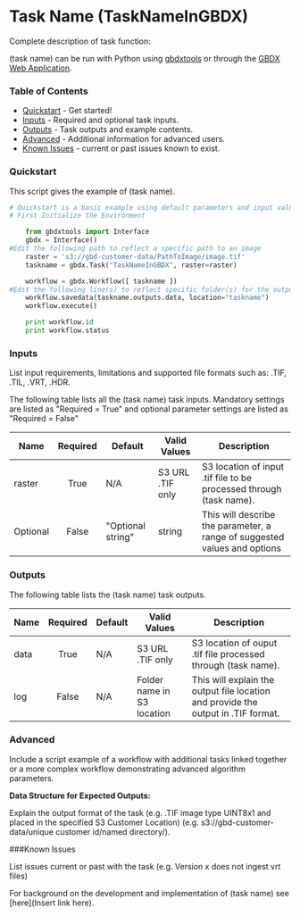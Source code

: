 # Task Name (TaskNameInGBDX)

Complete description of task function:  

(task name) can be run with Python using   [gbdxtools](https://github.com/DigitalGlobe/gbdxtools) or through the [GBDX Web Application](https://gbdx.geobigdata.io/materials/).  

### Table of Contents
 * [Quickstart](#quickstart) - Get started!
 * [Inputs](#inputs) - Required and optional task inputs.
 * [Outputs](#outputs) - Task outputs and example contents.
 * [Advanced](#advanced) - Additional information for advanced users.
 * [Known Issues](#known-issues) - current or past issues known to exist.

### Quickstart

This script gives the example of (task name).

```python
# Quickstart is a basic example using default parameters and input values for (task name).  
# First Initialize the Environment

	from gbdxtools import Interface
    gbdx = Interface()
#Edit the following path to reflect a specific path to an image
    raster = 's3://gbd-customer-data/PathToImage/image.tif'
    taskname = gbdx.Task("TaskNameInGBDX", raster=raster)

    workflow = gbdx.Workflow([ taskname ])  
#Edit the following line(s) to reflect specific folder(s) for the output file (example location provided)
    workflow.savedata(taskname.outputs.data, location="taskname")
    workflow.execute()

    print workflow.id
    print workflow.status
```

### Inputs

List input requirements, limitations and supported file formats such as: .TIF, .TIL, .VRT, .HDR.

The following table lists all the (task name) task inputs. Mandatory settings are listed as "Required = True" and optional parameter settings are listed as "Required = False"


Name             |       Required        |         Default             |        Valid Values         |   Description
-----------------|:---------------------:|-----------------------------|-----------------------------|-----------------------------------------
raster           |         True          |          N/A                | S3 URL   .TIF only          | S3 location of input .tif file to be processed through (task name).
Optional         |        False          |      "Optional string"      |           string            | This will describe the parameter, a range of suggested values and options


### Outputs

The following table lists the (task name) task outputs.

Name             |       Required        |         Default             |        Valid Values         |   Description
-----------------|:---------------------:|-----------------------------|-----------------------------|-----------------------------------------
data             |        True           |          N/A                | S3 URL   .TIF only          | S3 location of ouput .tif file processed through (task name).
log              |        False          |          N/A                |  Folder name in S3 location | This will explain the output file location and provide the output in .TIF format.


### Advanced
Include a script example of a workflow with additional tasks linked together or a more complex workflow demonstrating advanced algorithm parameters.


**Data Structure for Expected Outputs:**

Explain the output format of the task (e.g. .TIF image type UINT8x1 and placed in the specified S3 Customer Location) (e.g.  s3://gbd-customer-data/unique customer id/named directory/).  

###Known Issues

List issues current or past with the task (e.g. Version x does not ingest vrt files)

For background on the development and implementation of (task name) see [here](Insert link here).
